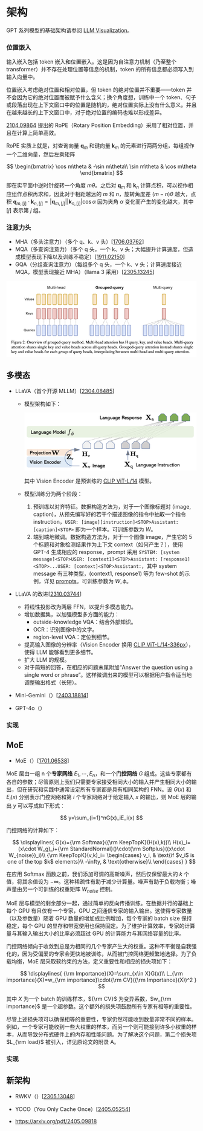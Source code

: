 # 架构

GPT 系列模型的基础架构请参阅 [LLM Visualization](https://bbycroft.net/llm)。

### 位置嵌入

输入嵌入包括 token 嵌入和位置嵌入。这是因为自注意力机制（乃至整个 transformer）并不存在处理位置等信息的机制，token 的所有信息都必须写入到输入向量中。

位置嵌入考虑绝对位置和相对位置，但 token 的绝对位置并不重要——token 并不会因为它的绝对位置而被赋予什么含义；换个角度想，训练中一个 token、句子或段落出现在上下文窗口中的位置是随机的，绝对位置实际上没有什么意义。并且在越来越长的上下文窗口中，对于绝对位置的编码也难以形成差异。

[2104.09864](https://arxiv.org/abs/2104.09864) 提出的 RoPE（Rotary Position Embedding）采用了相对位置，并且在计算上简单高效。

RoPE 实质上就是，对查询向量 $\pmb q_m$ 和键向量 $\pmb k_m$ 的元素进行两两分组，每组视作一个二维向量，然后左乘矩阵

$$
\begin{bmatrix}
\cos m\theta & -\sin m\theta\\
\sin m\theta &  \cos m\theta
\end{bmatrix}
$$

即在实平面中逆时针旋转一个角度 $m\theta$。之后对 $\pmb q_m$ 和 $\pmb k_n$ 计算点积，可以视作相应组作点积再求和，因此对于相距越远的 $m$ 和 $n$，旋转角度差 $(m-n)\theta$ 越大，点积 $\pmb q_{m,[j]}\cdot\pmb k_{n,[j]}=\vert\pmb q_{m,[j]}\vert\vert\pmb k_{n,[j]}\vert\cos\alpha$ 因为夹角 $\alpha$ 变化而产生的变化越大，其中 $[j]$ 表示第 $j$ 组。

### 注意力头

* MHA（多头注意力）（多个 q、k、v 头）[[1706.03762](https://arxiv.org/abs/1706.03762)]
* MQA（多查询注意力）（多个 q 头，一个 k、v 头；大幅提升计算速度，但造成模型表现下降以及训练不稳定）[[1911.02150](https://arxiv.org/abs/1911.02150)]
* GQA（分组查询注意力）（每组多个 q 头，一个 k、v 头；计算速度接近 MQA，模型表现接近 MHA）（llama 3 采用）[[2305.13245](https://arxiv.org/abs/2305.13245)]

![](../../assets/ml/llm/architecture/gqa.png)

## 多模态

* LLaVA（首个开源 MLLM）[[2304.08485](https://arxiv.org/abs/2304.08485)]
    * 模型架构如下：

        ![](../../assets/ml/llm/architecture//llava.png)
    
        其中 Vision Encoder 是预训练的 [CLIP ViT-L/14](https://huggingface.co/openai/clip-vit-large-patch14) 模型。
    * 模型训练分为两个阶段：
        1. 预训练以对齐特征。数据构造方法为，对于一个图像标题对 (image, caption)，从预先编写好的若干个描述图像的指令中抽取一个指令 instruction，`USER: [image][instruction]<STOP>Assistant: [caption]<STOP>` 即为一个样本。可训练参数为 $W$。
        1. 端到端地微调。数据构造方法为，对于一个图像 image，产生它的 5 个标题和对象检测结果作为上下文 context（如何产生？），使用 GPT-4 生成相应的 response，prompt 采用 `SYSTEM: [system message]<STOP>USER: [context1]<STOP>Assistant: [response1]<STOP>...USER: [context]<STOP>Assistant:`，其中 system message 有三种类型，(context1, response1) 等为 few-shot 的示例，详见 [prompts](https://github.com/haotian-liu/LLaVA/tree/main/playground/data/prompts)。可训练参数为 $W,\phi$。

* LLaVA 的改进[[2310.03744](https://arxiv.org/abs/2310.03744)]
    * 将线性投影改为两层 FFN，以提升多模态能力。
    * 增加数据集，以加强模型多方面的能力：
        * outside-knowledge VQA：结合外部知识。
        * OCR：识别图像中的文字。
        * region-level VQA：定位到细节。
    * 提高输入图像的分辨率（Vision Encoder 换用 [CLIP ViT-L/14-336px](https://huggingface.co/openai/clip-vit-large-patch14-336)），使得 LLM 能够看到更多细节。
    * 扩大 LLM 的规模。
    * 对于简短的回答，在相应的问题末尾附加“Answer the question using a single word or phrase”。这样微调出来的模型可以根据用户指令适当地调整输出格式（长短）。
* Mini-Gemini（）[[2403.18814](https://arxiv.org/abs/2403.18814)]
* GPT-4o（）


### 实现

## MoE

* MoE（）[[1701.06538](https://arxiv.org/abs/1701.06538)]

MoE 层由一组 n 个**专家网络** $E_1,\cdots,E_n$，和一个**门控网络** $G$ 组成。这些专家都有各自的参数；尽管原则上我们只需要专家接受相同大小的输入并产生相同大小的输出，但在研究和实践中通常设定所有专家都是具有相同架构的 FNN。设 $G(x)$ 和 $E_i(x)$ 分别表示门控网络和第 $i$ 个专家网络对于给定输入 $x$ 的输出，则 MoE 层的输出 $y$ 可以写成如下形式：

$$
y=\sum_{i=1}^nG(x)_iE_i(x)
$$

门控网络的计算如下：

$$
\displaylines{
    G(x)={\rm Softmax}({\rm KeepTopK}(H(x),k))\\
    H(x)_i=(x\cdot W_g)_i+{\rm StandardNormal}()\cdot{\rm Softplus}((x\cdot W_{noise})_i)\\
    {\rm KeepTopK}(v,k)_i=
        \begin{cases}
            v_i,     & \text{if $v_i$ is one of the top $k$ elements}\\
            -\infty, & \text{otherwise}\\
        \end{cases}
}
$$

在应用 Softmax 函数之前，我们添加可调的高斯噪声，然后仅保留最大的 $k$ 个值，将其余值设为 $-∞$。这种稀疏性有助于减少计算量。噪声有助于负载均衡；噪声量由另一个可训练的权重矩阵 $W_{noise}$ 控制。

MoE 层与模型的剩余部分一起，通过简单的反向传播训练。在数据并行的基础上每个 GPU 有且仅有一个专家，GPU 之间通信专家的输入输出。这使得专家数量（以及参数量）随着 GPU 数量的增加成比例增加，每个专家的 batch size 保持稳定，每个 GPU 的显存和带宽使用也保持固定。为了维护计算效率，专家的计算量与其输入输出大小的比率必须超过 GPU 的计算能力与其网络容量的比率。

门控网络倾向于收敛到总是为相同的几个专家产生大的权重。这种不平衡是自我强化的，因为受偏爱的专家会更快地被训练，从而被门控网络更频繁地选择。为了负载均衡，MoE 层采取软约束的方法，定义重要性和相应的损失项如下：

$$
\displaylines{
    {\rm Importance}(X)=\sum_{x\in X}G(x)\\
    L_{\rm importance}(X)=w_{\rm importance}\cdot{\rm CV}({\rm Importance}(X))^2
}
$$

其中 $X$ 为一个 batch 的训练样本，${\rm CV}$ 为变异系数，$w_{\rm importance}$ 是一个超参数。这个额外的损失项鼓励所有专家有相等的重要性。

尽管上述损失项可以确保相等的重要性，专家仍然可能收到数量非常不同的样本。例如，一个专家可能收到一些大权重的样本，而另一个则可能接到许多小权重的样本，从而导致分布式硬件上的内存和性能问题。为了解决这个问题，第二个损失项 $L_{\rm load}$ 被引入，详见原论文的附录 A。

### 实现

## 新架构

* RWKV（）[[2305.13048](https://arxiv.org/abs/2305.13048)]

* YOCO（You Only Cache Once）[[2405.05254](https://arxiv.org/abs/2405.05254)]

* https://arxiv.org/pdf/2405.09818
